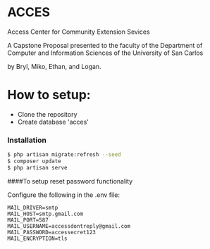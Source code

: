 # ACCES
Access Center for Community Extension Sevices

A Capstone Proposal presented to the faculty of the Department of Computer and Information Sciences of the University of San Carlos

by Bryl, Miko, Ethan, and Logan.

# How to setup:

  - Clone the repository
  - Create database 'acces'

### Installation

```sh
$ php artisan migrate:refresh --seed
$ composer update
$ php artisan serve
```

####To setup reset password functionality

Configure the following in the .env file:

    MAIL_DRIVER=smtp
    MAIL_HOST=smtp.gmail.com
    MAIL_PORT=587
    MAIL_USERNAME=accessdontreply@gmail.com
    MAIL_PASSWORD=accessecret123
    MAIL_ENCRYPTION=tls
    